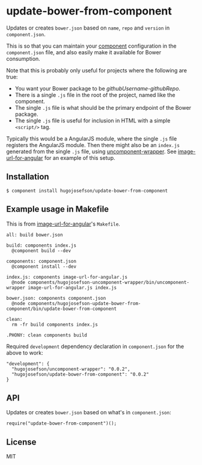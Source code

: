 
# update-bower-from-component

  Updates or creates `bower.json` based on `name`, `repo` and `version` in `component.json`.

  This is so that you can maintain your [component](https://github.com/component/component) configuration in the
  `component.json` file, and also easily make it available for Bower consumption.

  Note that this is probably only useful for projects where the following are true:

  * You want your Bower package to be *githubUsername-githubRepo*.
  * There is a single `.js` file in the root of the project, named like the component.
  * The single `.js` file is what should be the primary endpoint of the Bower package.
  * The single `.js` file is useful for inclusion in HTML with a simple `<script/>` tag.

  Typically this would be a AngularJS module, where the single `.js` file registers the AngularJS module. Then there
  might also be an `index.js` generated from the single `.js` file, using
  [uncomponent-wrapper](https://github.com/hugojosefson/uncomponent-wrapper).
  See [image-url-for-angular](https://github.com/hugojosefson/image-url-for-angular) for an example of
  this setup.

## Installation

    $ component install hugojosefson/update-bower-from-component

## Example usage in Makefile

This is from [image-url-for-angular](https://github.com/hugojosefson/image-url-for-angular)'s `Makefile`.

    all: build bower.json

    build: components index.js
      @component build --dev

    components: component.json
      @component install --dev

    index.js: components image-url-for-angular.js
      @node components/hugojosefson-uncomponent-wrapper/bin/uncomponent-wrapper image-url-for-angular.js index.js

    bower.json: components component.json
      @node components/hugojosefson-update-bower-from-component/bin/update-bower-from-component

    clean:
      rm -fr build components index.js

    .PHONY: clean components build

Required `development` dependency declaration in `component.json` for the above to work:

    "development": {
      "hugojosefson/uncomponent-wrapper": "0.0.2",
      "hugojosefson/update-bower-from-component": "0.0.2"
    }

## API

Updates or creates `bower.json` based on what's in `component.json`:

    require("update-bower-from-component")();

## License

  MIT
